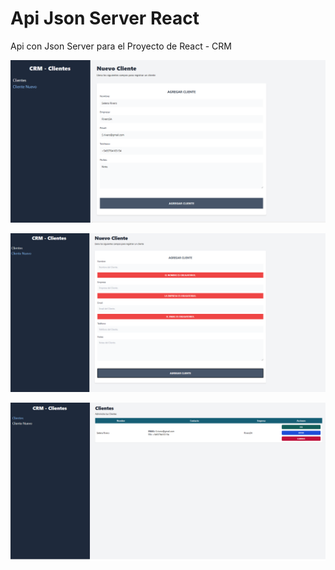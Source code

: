 ﻿# Api Json Server React 
Api con Json Server para el Proyecto de React - CRM

![alt Presentacion1](https://raw.githubusercontent.com/ZitelliDZ/api_crm_cliente/main/presentacion/Presentacion1.png)

![alt Presentacion2](https://raw.githubusercontent.com/ZitelliDZ/api_crm_cliente/main/presentacion/Presentacion2.png)

![alt Presentacion3](https://raw.githubusercontent.com/ZitelliDZ/api_crm_cliente/main/presentacion/Presentacion3.png)
